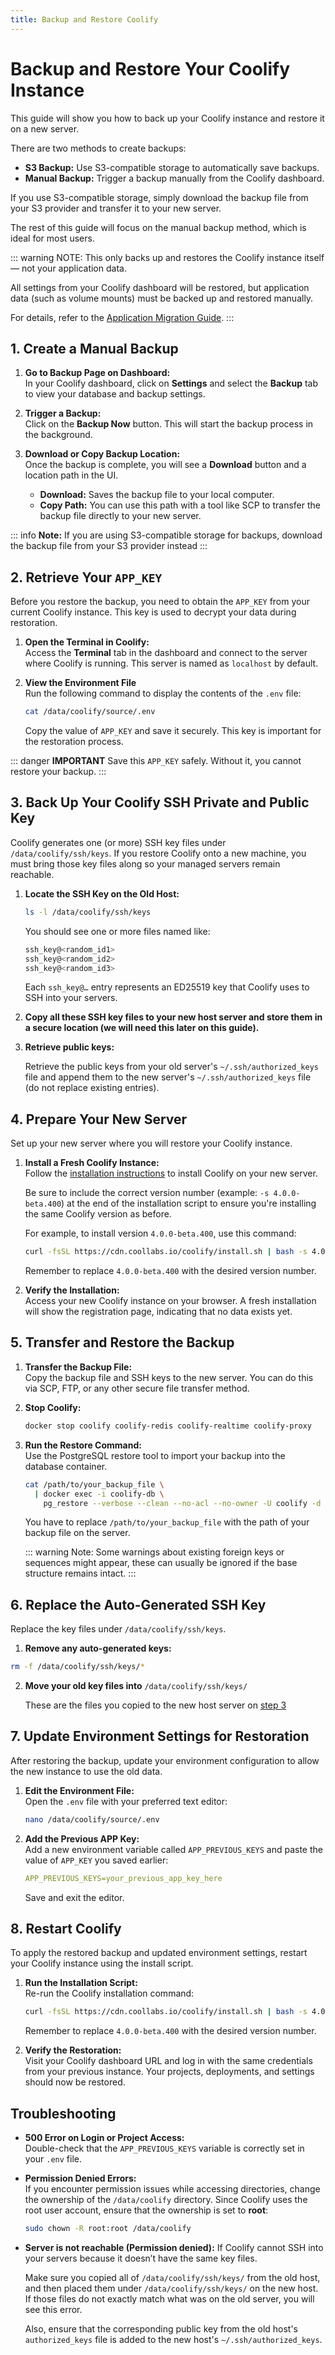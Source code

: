 ```yaml
---
title: Backup and Restore Coolify
---
```



# Backup and Restore Your Coolify Instance
This guide will show you how to back up your Coolify instance and restore it on a new server. 

There are two methods to create backups:
- **S3 Backup:** Use S3-compatible storage to automatically save backups.
- **Manual Backup:** Trigger a backup manually from the Coolify dashboard.

If you use S3-compatible storage, simply download the backup file from your S3 provider and transfer it to your new server. 

The rest of this guide will focus on the manual backup method, which is ideal for most users.

::: warning NOTE:
This only backs up and restores the Coolify instance itself — not your application data. 

All settings from your Coolify dashboard will be restored, but application data (such as volume mounts) must be backed up and restored manually. 

For details, refer to the [Application Migration Guide](https://coolify.io/docs/knowledge-base/how-to/migrate-apps-different-host).
:::


## 1. Create a Manual Backup
1. **Go to Backup Page on Dashboard:**  
   In your Coolify dashboard, click on **Settings** and select the **Backup** tab to view your database and backup settings.
   <ZoomableImage src="/docs/images/knowledge-base/how-tos/backup-restore-coolify/1.webp" />

2. **Trigger a Backup:**  
   Click on the **Backup Now** button. This will start the backup process in the background.
   <ZoomableImage src="/docs/images/knowledge-base/how-tos/backup-restore-coolify/2.webp" />

3. **Download or Copy Backup Location:**  
   Once the backup is complete, you will see a **Download** button and a location path in the UI.  
   <ZoomableImage src="/docs/images/knowledge-base/how-tos/backup-restore-coolify/3.webp" />
   - **Download:** Saves the backup file to your local computer.
   - **Copy Path:** You can use this path with a tool like SCP to transfer the backup file directly to your new server.

::: info **Note:** 
If you are using S3-compatible storage for backups, download the backup file from your S3 provider instead
:::


## 2. Retrieve Your `APP_KEY`
Before you restore the backup, you need to obtain the `APP_KEY` from your current Coolify instance. This key is used to decrypt your data during restoration.

1. **Open the Terminal in Coolify:**  
   Access the **Terminal** tab in the dashboard and connect to the server where Coolify is running. This server is named as `localhost` by default.

2. **View the Environment File**  
   Run the following command to display the contents of the `.env` file:
   ```sh
   cat /data/coolify/source/.env
   ```
   Copy the value of `APP_KEY` and save it securely. This key is important for the restoration process.

::: danger **IMPORTANT** 
Save this `APP_KEY` safely. Without it, you cannot restore your backup.
:::


## 3. Back Up Your Coolify SSH Private and Public Key
Coolify generates one (or more) SSH key files under `/data/coolify/ssh/keys`. If you restore Coolify onto a new machine, you must bring those key files along so your managed servers remain reachable.

1. **Locate the SSH Key on the Old Host:** 
   ```sh
   ls -l /data/coolify/ssh/keys
   ```
   
   You should see one or more files named like:
   ```sh
   ssh_key@<random_id1>
   ssh_key@<random_id2>
   ssh_key@<random_id3>
   ```
   
   Each `ssh_key@…` entry represents an ED25519 key that Coolify uses to SSH into your servers.
   
2. **Copy all these SSH key files to your new host server and store them in a secure location (we will need this later on this guide).**  

3. **Retrieve public keys:**

    Retrieve the public keys from your old server's `~/.ssh/authorized_keys` file and append them to the new server's `~/.ssh/authorized_keys` file (do not replace existing entries). 


## 4. Prepare Your New Server
Set up your new server where you will restore your Coolify instance.

1. **Install a Fresh Coolify Instance:**  
    Follow the [installation instructions](/get-started/installation) to install Coolify on your new server. 
    
    Be sure to include the correct version number (example: `-s 4.0.0-beta.400`) at the end of the installation script to ensure you're installing the same Coolify version as before.
    
    For example, to install version `4.0.0-beta.400`, use this command:
    ```sh
    curl -fsSL https://cdn.coollabs.io/coolify/install.sh | bash -s 4.0.0-beta.400
    ```
    Remember to replace `4.0.0-beta.400` with the desired version number.


2. **Verify the Installation:**  
   Access your new Coolify instance on your browser. A fresh installation will show the registration page, indicating that no data exists yet.


## 5. Transfer and Restore the Backup
1. **Transfer the Backup File:**  
   Copy the backup file and SSH keys to the new server. You can do this via SCP, FTP, or any other secure file transfer method.
   
2. **Stop Coolify:**  
   ```sh
   docker stop coolify coolify-redis coolify-realtime coolify-proxy
   ```

3. **Run the Restore Command:**  
   Use the PostgreSQL restore tool to import your backup into the database container.
   ```sh
   cat /path/to/your_backup_file \
     | docker exec -i coolify-db \
       pg_restore --verbose --clean --no-acl --no-owner -U coolify -d coolify
   ```
   You have to replace `/path/to/your_backup_file` with the path of your backup file on the server.

   ::: warning Note:
   Some warnings about existing foreign keys or sequences might appear, these can usually be ignored if the base structure remains intact.
   :::

## 6. Replace the Auto-Generated SSH Key
   Replace the key files under `/data/coolify/ssh/keys`.

1. **Remove any auto-generated keys:**  
  ```sh
  rm -f /data/coolify/ssh/keys/*
  ```

2. **Move your old key files into** `/data/coolify/ssh/keys/`
  
    These are the files you copied to the new host server on [step 3](#_3-back-up-your-coolify-ssh-private-and-public-key)


## 7. Update Environment Settings for Restoration
After restoring the backup, update your environment configuration to allow the new instance to use the old data.

1. **Edit the Environment File:**  
   Open the `.env` file with your preferred text editor:
   ```sh
   nano /data/coolify/source/.env
   ```

2. **Add the Previous APP Key:**  
   Add a new environment variable called `APP_PREVIOUS_KEYS` and paste the value of `APP_KEY` you saved earlier:
   ```yaml
   APP_PREVIOUS_KEYS=your_previous_app_key_here
   ```
   Save and exit the editor.


## 8. Restart Coolify
To apply the restored backup and updated environment settings, restart your Coolify instance using the install script.

1. **Run the Installation Script:**  
   Re-run the Coolify installation command:
    ```sh
    curl -fsSL https://cdn.coollabs.io/coolify/install.sh | bash -s 4.0.0-beta.400
    ```
    Remember to replace `4.0.0-beta.400` with the desired version number.

2. **Verify the Restoration:**  
   Visit your Coolify dashboard URL and log in with the same credentials from your previous instance. Your projects, deployments, and settings should now be restored.


## Troubleshooting
- **500 Error on Login or Project Access:**  
  Double-check that the `APP_PREVIOUS_KEYS` variable is correctly set in your `.env` file.

- **Permission Denied Errors:**  
  If you encounter permission issues while accessing directories, change the ownership of the `/data/coolify` directory. Since Coolify uses the root user account, ensure that the ownership is set to **root**:
  ```sh
  sudo chown -R root:root /data/coolify
  ```
  
- **Server is not reachable (Permission denied):** 
  If Coolify cannot SSH into your servers because it doesn’t have the same key files. 
  
  Make sure you copied all of `/data/coolify/ssh/keys/` from the old host, and then placed them under `/data/coolify/ssh/keys/` on the new host. If those files do not exactly match what was on the old server, you will see this error.
  
  Also, ensure that the corresponding public key from the old host's `authorized_keys` file is added to the new host's `~/.ssh/authorized_keys`.

